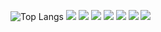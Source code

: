 
![Top Langs](https://github-readme-stats.vercel.app/api/top-langs/?username=tlsthdus0408&layout=compact&theme=tokyonight)
<img src="https://img.shields.io/badge/html5-red?style=flat&logo=html&logoColor=E34F26"/>
<img src="https://img.shields.io/badge/css3-blue?style=flat&logo=css3l&logoColor=1572B6"/>
<img src="https://img.shields.io/badge/django-brightgre?style=flat&logo=djange3l&logoColor=092E20"/>
<img src="https://img.shields.io/badge/opencv-yellowgreen?style=flat&logo=opecv&logoColor=5C3EE8"/>
<img src="https://img.shields.io/badge/scikitlearn-orange?style=flat&logo=scikitlearn&logoColor=F7931E"/>
<img src="https://img.shields.io/badge/TensorFlow-orange?style=flat&logo=TensorFlow&logoColor=FF6F00"/>
<img src="https://img.shields.io/badge/Keras-red?style=flat&logo=Keras&logoColor=D00000"/>
